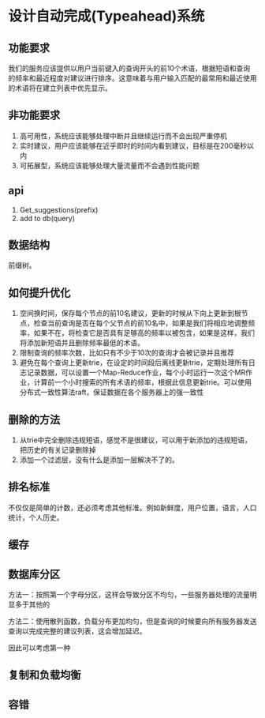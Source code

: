 # 设计自动完成(Typeahead)系统

## 功能要求

我们的服务应该提供以用户当前键入的查询开头的前10个术语，根据短语和查询的频率和最近程度对建议进行排序。这意味着与用户输入匹配的最常用和最近使用的术语将在建立列表中优先显示。

## 非功能要求

1. 高可用性，系统应该能够处理中断并且继续运行而不会出现严重停机
2. 实时建议，用户应该能够在近乎即时的时间内看到建议，目标是在200毫秒以内
3. 可拓展型，系统应该能够处理大量流量而不会遇到性能问题

## api

1. Get_suggestions(prefix)
2. add to db(query)

## 数据结构

前缀树。

## 如何提升优化

1. 空间换时间，保存每个节点的前10名建议，更新的时候从下向上更新到根节点，检查当前查询是否在每个父节点的前10名中，如果是我们将相应地调整频率，如果不在，将检查它是否具有足够高的频率以被包含，如果是这样，我们将添加新短语并且删除频率最低的术语。
2. 限制查询的频率次数，比如只有不少于10次的查询才会被记录并且推荐
3. 避免在每个查询上更新trie，在设定的时间段后离线更新trie，定期处理所有日志记录数据，可以设置一个Map-Reduce作业，每个小时运行一次这个MR作业，计算前一个小时搜索的所有术语的频率，根据此信息更新trie。可以使用分布式一致性算法raft，保证数据在各个服务器上的强一致性

## 删除的方法

1. 从trie中完全删除违规短语，感觉不是很建议，可以用于新添加的违规短语，把历史的有关记录删除掉
2. 添加一个过滤层，没有什么是添加一层解决不了的。

## 排名标准

不仅仅是简单的计数，还必须考虑其他标准。例如新鲜度，用户位置，语言，人口统计，个人历史。

## 缓存

## 数据库分区

方法一：按照第一个字母分区，这样会导致分区不均匀，一些服务器处理的流量明显多于其他的

方法二：使用散列函数，负载分布更加均匀，但是查询的时候要向所有服务器发送查询以完成完整的建议列表，这会增加延迟。

因此可以考虑第一种

## 复制和负载均衡

## 容错